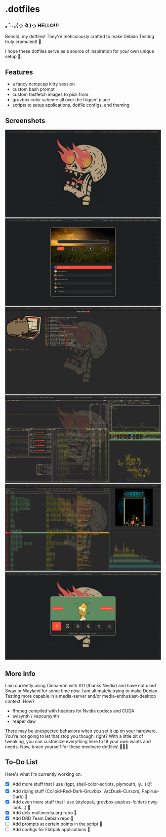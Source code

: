 # .dotfiles

### ｡*ﾟ.*.｡(っ ᐛ )っ HELLO!!!

Behold, my dotfiles! They're meticulously crafted to make Debian Testing truly cromulent! 🎉

I hope these dotfiles serve as a source of inspiration for your own unique setup 🦄.

## Features

- a fancy ncmpcpp kitty session
- custom bash prompt
- custom fastfetch images to pick from
- gruvbox color scheme all over the friggin' place
- scripts to setup applications, dotfile configs, and theming

## Screenshots

![desktop](./art/desktop.png)
![rofi](./art/rofi.png)
![terminal](./art/terminal.png)
![tops](./art/tops.png)
![ncmpcpp](./art/ncmpcpp.png)
![power-menu](./art/power-menu.png)

## More Info
I am currently using Cinnamon with X11 (thanks Nvidia) and have not used Sway or Wayland for some time now. I am ultimately trying to make Debian Testing more capable in a media-server and/or media-enthusiast-desktop context. How?

- ffmpeg compiled with headers for Nvidia codecs and CUDA
- avisynth / vapoursynth
- reaper daw

There may be unexpected behaviors when you set it up on your hardware. You're not going to let that stop you though, right? With a little bit of tweaking, you can customize everything here to fit your own wants and needs. Now, brace yourself for these mediocre dotfiles! 🙌🎉✨

## To-Do List

Here's what I'm currently working on:

- [x] Add more stuff that I use (tgpt, shell-color-scripts, plymouth, ly...) 📦
- [x] Add ricing stuff (Colloid-Red-Dark-Gruvbox, ArcDusk-Cursors, Papirus-Dark) 🌈
- [x] Add even more stuff that I use (stylepak, gruvbox-papirus-folders nwg-look...) 🎨
- [x] Add deb-multimedia.org repo 💽
- [x] Add DRD Team Debian repo 💽
- [ ] Add prompts at certain points in the script 🧐
- [ ] Add configs for Flatpak applications 🧩
